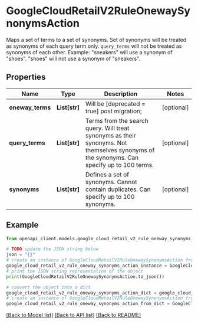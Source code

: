 # GoogleCloudRetailV2RuleOnewaySynonymsAction

Maps a set of terms to a set of synonyms. Set of synonyms will be treated as synonyms of each query term only. `query_terms` will not be treated as synonyms of each other. Example: \"sneakers\" will use a synonym of \"shoes\". \"shoes\" will not use a synonym of \"sneakers\".

## Properties

Name | Type | Description | Notes
------------ | ------------- | ------------- | -------------
**oneway_terms** | **List[str]** | Will be [deprecated &#x3D; true] post migration; | [optional] 
**query_terms** | **List[str]** | Terms from the search query. Will treat synonyms as their synonyms. Not themselves synonyms of the synonyms. Can specify up to 100 terms. | [optional] 
**synonyms** | **List[str]** | Defines a set of synonyms. Cannot contain duplicates. Can specify up to 100 synonyms. | [optional] 

## Example

```python
from openapi_client.models.google_cloud_retail_v2_rule_oneway_synonyms_action import GoogleCloudRetailV2RuleOnewaySynonymsAction

# TODO update the JSON string below
json = "{}"
# create an instance of GoogleCloudRetailV2RuleOnewaySynonymsAction from a JSON string
google_cloud_retail_v2_rule_oneway_synonyms_action_instance = GoogleCloudRetailV2RuleOnewaySynonymsAction.from_json(json)
# print the JSON string representation of the object
print(GoogleCloudRetailV2RuleOnewaySynonymsAction.to_json())

# convert the object into a dict
google_cloud_retail_v2_rule_oneway_synonyms_action_dict = google_cloud_retail_v2_rule_oneway_synonyms_action_instance.to_dict()
# create an instance of GoogleCloudRetailV2RuleOnewaySynonymsAction from a dict
google_cloud_retail_v2_rule_oneway_synonyms_action_from_dict = GoogleCloudRetailV2RuleOnewaySynonymsAction.from_dict(google_cloud_retail_v2_rule_oneway_synonyms_action_dict)
```
[[Back to Model list]](../README.md#documentation-for-models) [[Back to API list]](../README.md#documentation-for-api-endpoints) [[Back to README]](../README.md)


